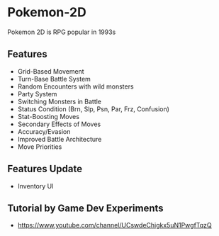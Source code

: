 # Pokemon-2D
Pokemon 2D is RPG popular in 1993s
## Features
- Grid-Based Movement
- Turn-Base Battle System
- Random Encounters with wild monsters
- Party System
- Switching Monsters in Battle
- Status Condition (Brn, Slp, Psn, Par, Frz, Confusion)
- Stat-Boosting Moves
- Secondary Effects of Moves
- Accuracy/Evasion
- Improved Battle Architecture
- Move Priorities
## Features Update
- Inventory UI
## Tutorial by Game Dev Experiments
- https://www.youtube.com/channel/UCswdeChigkx5uN1PwgfTqzQ
